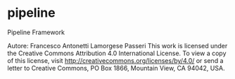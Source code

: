 # pipeline

Pipeline Framework

Autore: Francesco Antonetti Lamorgese Passeri
This work is licensed under the Creative Commons Attribution 4.0 International
License. To view a copy of this license, visit
http://creativecommons.org/licenses/by/4.0/ or send a letter to Creative
Commons, PO Box 1866, Mountain View, CA 94042, USA.
